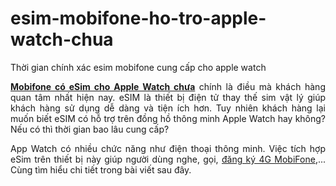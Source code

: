# esim-mobifone-ho-tro-apple-watch-chua
Thời gian chính xác esim mobifone cung cấp cho apple watch
<p style="text-align: justify;"><a href="https://3gmobifones.com/thoi-gian-mobifone-cung-cap-esim-apple-watch"><strong>Mobifone có eSim cho Apple Watch chưa</strong></a> chính là điều mà khách hàng quan tâm nhất hiện nay. eSIM là thiết bị điện tử thay thế sim vật lý giúp khách hàng sử dụng dễ dàng và tiện ích hơn. Tuy nhiên khách hàng lại muốn biết eSIM có hỗ trợ trên đồng hồ thông minh Apple Watch hay không? Nếu có thì thời gian bao lâu cung cấp?</p>
<p style="text-align: justify;">App Watch có nhiều chức năng như điện thoại thông minh. Việc tích hợp eSim trên thiết bị này giúp người dùng nghe, gọi, <a href="https://3gmobifones.com/cach-dang-ky-4g-mobifone" target="_blank" rel="noopener">đăng ký 4G MobiFone</a>,... Cùng tìm hiểu chi tiết trong bài viết sau đây.</p>
